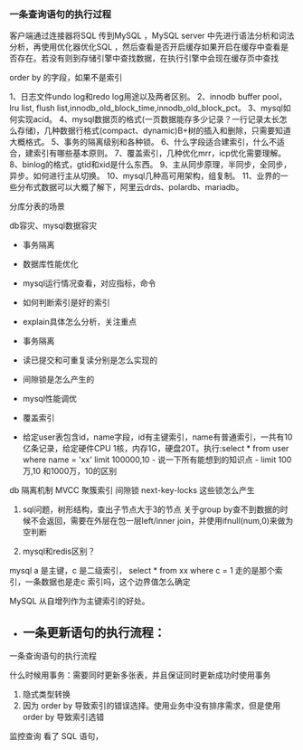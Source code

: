 ### 一条查询语句的执行过程
客户端通过连接器将SQL 传到MySQL ，MySQL server 中先进行语法分析和词法分析，再使用优化器优化SQL ，然后查看是否开启缓存如果开启在缓存中查看是否存在。若没有则到存储引擎中查找数据，在执行引擎中会现在缓存页中查找

order by 的字段，如果不是索引


1、日志文件undo log和redo log用途以及两者区别。
2、innodb buffer pool，lru list, flush list,innodb_old_block_time,innodb_old_block_pct。
3、mysql如何实现acid。
4、mysql数据页的格式(一页数据能存多少记录？一行记录太长怎么存储)，几种数据行格式(compact、dynamic)B+树的插入和删除，只需要知道大概格式。
5、事务的隔离级别和各种锁。
6、什么字段适合建索引，什么不适合，建索引有哪些基本原则。
7、覆盖索引，几种优化mrr，icp优化需要理解。
8、binlog的格式，gtid和xid是什么东西。
9、主从同步原理，半同步，全同步，异步。如何进行主从切换。
10、mysql几种高可用架构，组复制。
11、业界的一些分布式数据可以大概了解下，阿里云drds、polardb、mariadb。

分库分表的场景

db容灾、mysql数据容灾

- 事务隔离
- 数据库性能优化

- mysql运行情况查看，对应指标，命令
- 如何判断索引是好的索引
- explain具体怎么分析，关注重点
- 事务隔离
- 读已提交和可重复读分别是怎么实现的
- 间隙锁是怎么产生的
- mysql性能调优
- 覆盖索引



- 给定user表包含id，name字段，id有主键索引，name有普通索引，一共有10亿条记录，给定硬件CPU 1核，内存1G，硬盘20T。执行:select * from user where name = 'xx' limit 100000,10
        - 说一下所有能想到的知识点
        - limit 100万,10 和1000万，10的区别

db 隔离机制  MVCC 聚簇索引  间隙锁  next-key-locks 这些锁怎么产生


1.  sql问题，树形结构，查出子节点大于3的节点
关于group by查不到数据的时候不会返回，需要在外层在包一层left/inner join，并使用ifnull(num,0)来做为空判断

12. mysql和redis区别？

mysql   a 是主键，c 是二级索引， select *  from xx where c = 1 走的是那个索引，一条数据也是走c 索引吗，这个边界值怎么确定

MySQL 从自增列作为主键索引的好处。

- 一条更新语句的执行流程：
    - 
一条查询语句的执行流程


什么时候用事务：需要同时更新多张表，并且保证同时更新成功时使用事务

1. 隐式类型转换
2. 因为 order by 导致索引的错误选择。使用业务中没有排序需求，但是使用 order by 导致索引选错

监控查询
看了 SQL 语句，